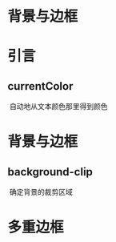 # 背景与边框





# 引言

## currentColor

​	自动地从文本颜色那里得到颜色



# 背景与边框

## background-clip

​	确定背景的裁剪区域





# 多重边框













